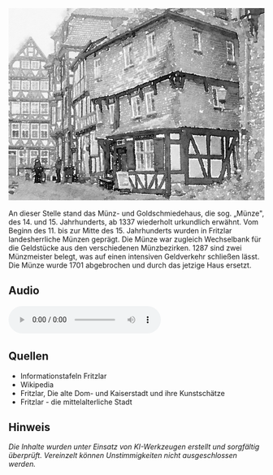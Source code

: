 ![Haus Lambert](./images/fritzlar/p4.jpg)

An dieser Stelle stand das Münz- und Goldschmiedehaus, die sog. „Münze", des 14. und 15. Jahrhunderts, ab 1337 wiederholt urkundlich erwähnt.
Vom Beginn des 11. bis zur Mitte des 15. Jahrhunderts wurden in Fritzlar landesherrliche Münzen geprägt. Die Münze war zugleich Wechselbank für die Geldstücke aus den verschiedenen Münzbezirken. 1287 sind zwei Münzmeister belegt, was auf einen intensiven Geldverkehr schließen lässt. Die Münze wurde 1701 abgebrochen und durch das jetzige Haus ersetzt.

## Audio

<audio controls class="full-width-audio">
  <source src="locales/fritzlar/de/p4.mp3" type="audio/mpeg">
  Dein Browser unterstützt kein Audioelement.
</audio>

## Quellen

- Informationstafeln Fritzlar
- Wikipedia
- Fritzlar, Die alte Dom- und Kaiserstadt und ihre Kunstschätze
- Fritzlar - die mittelalterliche Stadt

## Hinweis

_Die Inhalte wurden unter Einsatz von KI-Werkzeugen erstellt und sorgfältig überprüft. Vereinzelt können Unstimmigkeiten nicht ausgeschlossen werden._